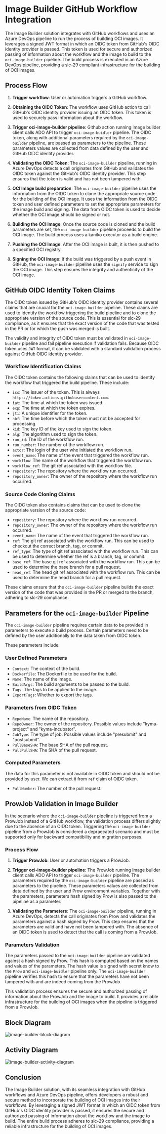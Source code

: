 # Image Builder GitHub Workflow Integration

The Image Builder solution integrates with GitHub workflows and uses an Azure DevOps pipeline to run the process of building OCI
images. It leverages a signed JWT format in which an OIDC token from GitHub's OIDC identity provider is passed. This token is used for
secure and authorized passing of information about the workflow and the image to build to the `oci-image-builder` pipeline. The build
process is executed in an Azure DevOps pipeline, providing a slc-29 compliant infrastructure for the building of OCI images.

## Process Flow

1. **Trigger workflow**: User or automation triggers a GitHub workflow.

2. **Obtaining the OIDC Token**: The workflow uses GitHub action to call GitHub's OIDC identity provider issuing an OIDC token.
   This token is used to securely pass information about the workflow.

3. **Trigger oci-image-builder pipeline**: Github action running Image builder client calls ADO API to trigger `oci-image-buidler` pipeline.
   The OIDC token, along with additional parameters required by the `oci-image-builder` pipeline, are passed as parameters to the pipeline.
   These parameters values are collected from data defined by the user and GitHub OIDC identity provider.

4. **Validating the OIDC Token**: The `oci-image-builder` pipeline, running in Azure DevOps detects a call originates from GitHub and
   validates the OIDC token against the GitHub's
   OIDC identity provider. This step ensures that the token is valid and has not been tampered with.

5. **OCI Image build preparation**: The `oci-image-builder` pipeline uses the information from the OIDC token to clone the appropriate
   source code for the building of the OCI image. It uses the information from the OIDC token and user defined parameters to
   set the appropriate parameters for the image build and signing. The data from OIDC token is used to decide whether the OCI image should
   be signed or not.

6. **Building the OCI Image**: Once the source code is cloned and the build parameters are set, the `oci-image-builder` pipeline proceeds to
   build the OCI image. The build process uses a kaniko executor as a build engine.

7. **Pushing the OCI Image**: After the OCI image is built, it is then pushed to a specified OCI registry.

8. **Signing the OCI Image**: If the build was triggered by a push event in GitHub, the `oci-image-builder` pipeline uses the `signify`
   service to sign the OCI image.
   This step ensures the integrity and authenticity of the OCI image.

## GitHub OIDC Identity Token Claims

The OIDC token issued by GitHub's OIDC identity provider contains several claims that are crucial for the `oci-image-builder` pipeline.
These claims are used to identify the workflow triggering the build pipeline and to clone the appropriate version of the source code. This
is essential for slc-29 compliance, as it ensures that the exact version of the code that was tested in the PR or for which the push was
merged is built.

The validity and integrity of OIDC token must be validated in `oci-image-builder` pipeline and fail pipeline execution if validation fails.
Because OIDC token uses `JWT` format, it can be validated with a standard validation process against GitHub OIDC identity provider.

### Workflow Identification Claims

The OIDC token contains the following claims that can be used to identify the workflow that triggered the build pipeline. These include:

- `iss`: The issuer of the token. This is always `https://token.actions.githubusercontent.com`.
- `iat`: The time at which the token was issued.
- `exp`: The time at which the token expires.
- `jti`: A unique identifier for the token.
- `nbf`: The time before which the token must not be accepted for processing.
- `kid`: The key ID of the key used to sign the token.
- `alg`: The algorithm used to sign the token.
- `run_id`: The ID of the workflow run.
- `run_number`: The number of the workflow run.
- `actor`: The login of the user who initiated the workflow run.
- `event_name`: The name of the event that triggered the workflow run.
- `workflow`: The name of the workflow that triggered the workflow run.
- `workflow_ref`: The git ref associated with the workflow file.
- `repository`: The repository where the workflow run occurred.
- `repository_owner`: The owner of the repository where the workflow run occurred.

### Source Code Cloning Claims

The OIDC token also contains claims that can be used to clone the appropriate version of the source code:

- `repository`: The repository where the workflow run occurred.
- `repository_owner`: The owner of the repository where the workflow run occurred.
- `event_name`: The name of the event that triggered the workflow run.
- `ref`: The git ref associated with the workflow run. This can be used to checkout the correct branch, tag, or commit.
- `ref_type`: The type of git ref associated with the workflow run. This can be used to determine whether the ref is a branch, tag, or
  commit.
- `base_ref`: The base git ref associated with the workflow run. This can be used to determine the base branch for a pull request.
- `head_ref`: The head git ref associated with the workflow run. This can be used to determine the head branch for a pull request.

These claims ensure that the `oci-image-builder` pipeline builds the exact version of the code that was provided in the PR or merged to the
branch, adhering to slc-29 compliance.

## Parameters for the `oci-image-builder` Pipeline

The `oci-image-builder` pipeline requires certain data to be provided in parameters to execute a build process.
Certain parameters need to be defined by the user additionally to the data taken from OIDC token.

These parameters include:

### User Defined Parameters

- `Context`: The context of the build.
- `Dockerfile`: The Dockerfile to be used for the build.
- `Name`: The name of the image.
- `BuildArgs`: The build arguments to be passed to the build.
- `Tags`: The tags to be applied to the image.
- `ExportTags`: Whether to export the tags.

### Parameters from OIDC Token

- `RepoName`: The name of the repository.
- `RepoOwner`: The owner of the repository. Possible values include "kyma-project" and "kyma-incubator".
- `JobType`: The type of job. Possible values include "presubmit" and "postsubmit".
- `PullBaseSHA`: The base SHA of the pull request.
- `PullPullSHA`: The SHA of the pull request.

### Computed Parameters

The data for this parameter is not available in OIDC token and should not be provided by user.
We can extract it from `ref` claim of OIDC token.

- `PullNumber`: The number of the pull request.

## ProwJob Validation in Image Builder

In the scenario where the `oci-image-builder` pipeline is triggered from a ProwJob instead of a GitHub workflow, the validation process
differs slightly due to the absence of an OIDC token. Triggering the `oci-image-builder` pipeline from a ProwJob is considered a depraecated
scenario and must be supported only for backward compatibility and migration purposes.

### Process Flow

1. **Trigger ProwJob**: User or automation triggers a ProwJob.

2. **Trigger oci-image-builder pipeline**: The ProwJob running Image builder client calls ADO API to trigger `oci-image-builder` pipeline.
   The parameters required by the `oci-image-builder` pipeline are passed as parameters to the pipeline. These parameters values are
   collected from data defined by the user and Prow environment variables. Together with the parameters, parameters hash signed by Prow is
   also passed to the pipeline as a parameter.

3. **Validating the Parameters**: The `oci-image-builder` pipeline, running in Azure DevOps, detects the call originates from Prow and
   validates the parameters against a hash signed by Prow. This step ensures that the parameters are valid and have not been tampered with.
   The absence of an OIDC token is used to detect that the call is coming from a ProwJob.

### Parameters Validation

The parameters passed to the `oci-image-builder` pipeline are validated against a hash signed by Prow. This hash is computed based on the
names and values of the parameters. The hash value is signed with secret know to the `Prow` and `oci-image-buidler` pipeline only.
The `oci-image-builder` pipeline verifies this hash to ensure that the parameters have not been tampered with and are indeed coming from the
ProwJob.

This validation process ensures the secure and authorized passing of information about the ProwJob and the image to build. It provides a
reliable infrastructure for the building of OCI images when the pipeline is triggered from a ProwJob.

## Block Diagram

![image-builder-block-diagram](documentation_assets/image-builder-block-diagram.png)

## Activity Diagram

![image-builder-activity-diagram](documentation_assets/image-builder-activity-diagram.png)

## Conclusion

The Image Builder solution, with its seamless integration with GitHub workflows and Azure DevOps pipeline, offers developers a robust and
secure method to incorporate the building of OCI images into their workflows. By leveraging a signed JWT format in which an OIDC token from
GitHub's OIDC identity provider is passed, it ensures the secure and authorized passing of information about the workflow and the image to
build. The entire build process adheres to slc-29 compliance, providing a reliable infrastructure for the building of OCI images.
